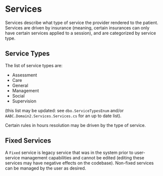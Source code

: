 # Services

Services describe what type of service the provider rendered to the patient.  Services are driven by insurance (meaning, certain insurances can only have certain services applied to a session), and are categorized by service type.

## Service Types

The list of service types are:

* Assessment
* Care
* General
* Management
* Social
* Supervision

(this list may be updated: see `dbo.ServiceTypesEnum` and/or `AABC.Domain2.Services.Services.cs` for an up to date list).

Certain rules in hours resolution may be driven by the type of service.

## Fixed Services

A `Fixed` service is legacy service that was in the system prior to user-service management capabilities and cannot be edited (editing these services may have negative effects on the codebase).  Non-fixed services can be managed by the user as desired.